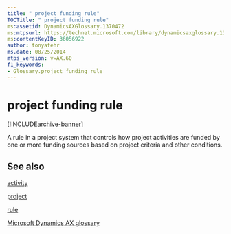 ```yaml
---
title: " project funding rule"
TOCTitle: " project funding rule"
ms:assetid: DynamicsAXGlossary.1370472
ms:mtpsurl: https://technet.microsoft.com/library/dynamicsaxglossary.1370472(v=AX.60)
ms:contentKeyID: 36056922
author: tonyafehr
ms.date: 08/25/2014
mtps_version: v=AX.60
f1_keywords:
- Glossary.project funding rule
---
```


# project funding rule


[!INCLUDE[archive-banner](includes/archive-banner.md)]

A rule in a project system that controls how project activities are funded by one or more funding sources based on project criteria and other conditions.

## See also

[activity](activity.md)

[project](project.md)

[rule](rule.md)

[Microsoft Dynamics AX glossary](glossary/microsoft-dynamics-ax-glossary.md)

  


